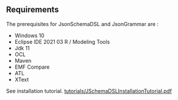 ## Requirements

The prerequisites for JsonSchemaDSL and JsonGrammar are :

- Windows 10
- Eclipse IDE 2021 03 R / Modeling Tools
- Jdk 11
- OCL 
- Maven
- EMF Compare
- ATL
- XText

See installation tutorial. [tutorials/JSchemaDSLInstallationTutorial.pdf](tutorials/JSchemaDSLInstallationTutorial.pdf)
